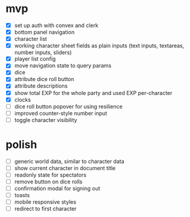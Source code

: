 # mvp

- [x] set up auth with convex and clerk
- [x] bottom panel navigation
- [x] character list
- [x] working character sheet fields as plain inputs (text inputs, textareas, number inputs, sliders)
- [x] player list config
- [x] move navigation state to query params
- [x] dice
- [x] attribute dice roll button
- [x] attribute descriptions
- [x] show total EXP for the whole party and used EXP per-character
- [x] clocks
- [ ] dice roll button popover for using resilience
- [ ] improved counter-style number input
- [ ] toggle character visibility

# polish

- [ ] generic world data, similar to character data
- [ ] show current character in document title
- [ ] readonly state for spectators
- [ ] remove button on dice rolls
- [ ] confirmation modal for signing out
- [ ] toasts
- [ ] mobile responsive styles
- [ ] redirect to first character
